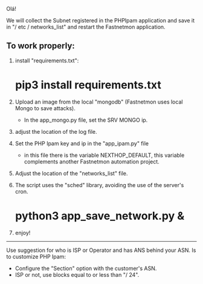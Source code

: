Olá!

We will collect the Subnet registered in the PHPIpam application and save it in "/ etc / networks_list" and restart the Fastnetmon application.

To work properly:
-------------------------------------------------------------------------------------------------------------------------------------------------------------------------
1) install "requirements.txt":
     # pip3 install requirements.txt

2) Upload an image from the local "mongodb" (Fastnetmon uses local Mongo to save attacks).
     - In the app_mongo.py file, set the SRV MONGO ip.

3) adjust the location of the log file.

4) Set the PHP Ipam key and ip in the "app_ipam.py" file
     - in this file there is the variable NEXTHOP_DEFAULT,
this variable complements another Fastnetmon automation project.

5) Adjust the location of the "networks_list" file.

6) The script uses the "sched" library, avoiding the use of the server's cron. 
   # python3 app_save_network.py &

7) enjoy!
-------------------------------------------------------------------------------------------------------------------------------------------------------------------------

Use suggestion for who is ISP or Operator and has ANS behind your ASN. Is to customize PHP Ipam:

- Configure the "Section" option with the customer's ASN.
- ISP or not, use blocks equal to or less than "/ 24". 
